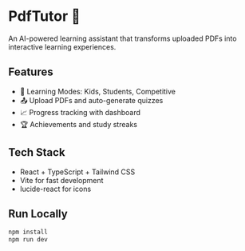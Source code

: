 # PdfTutor 📘

An AI-powered learning assistant that transforms uploaded PDFs into interactive learning experiences.

## Features
- 🧠 Learning Modes: Kids, Students, Competitive
- 📤 Upload PDFs and auto-generate quizzes
- 📈 Progress tracking with dashboard
- 🏆 Achievements and study streaks

## Tech Stack
- React + TypeScript + Tailwind CSS
- Vite for fast development
- lucide-react for icons

## Run Locally

```bash
npm install
npm run dev
